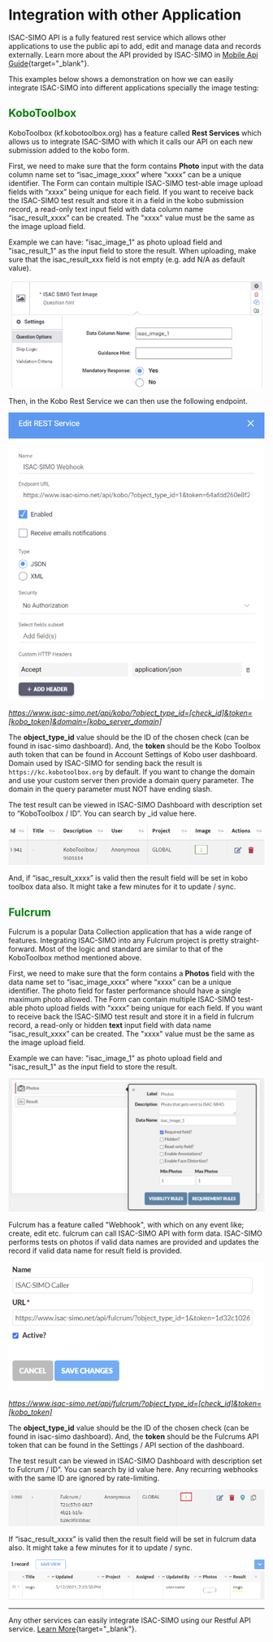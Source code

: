 # Integration with other Application
ISAC-SIMO API is a fully featured rest service which allows other applications to use the public api to add, edit and manage data and records externally. Learn more about the API provided by ISAC-SIMO in [Mobile Api Guide](/mobile-api-guide){target="_blank"}.

This examples below shows a demonstration on how we can easily integrate ISAC-SIMO into different applications specially the image testing:

## <span style="color:green">KoboToolbox</span>
KoboToolbox (kf.kobotoolbox.org) has a feature called **Rest Services** which allows us to integrate ISAC-SIMO with which it calls our API on each new submission added to the kobo form.

First, we need to make sure that the form contains **Photo** input with the data column name set to “isac_image_xxxx” where “xxxx” can be a unique identifier. The Form can contain multiple ISAC-SIMO test-able image upload fields with “xxxx” being unique for each field. If you want to receive back the ISAC-SIMO test result and store it in a field in the kobo submission record, a read-only text input field with data column name “isac_result_xxxx” can be created. The "xxxx" value must be the same as the image upload field.

Example we can have: "isac_image_1" as photo upload field and "isac_result_1" as the input field to store the result. When uploading, make sure that the isac_result_xxx field is not empty (e.g. add N/A as default value).

![](./assets/kobo/kobo-1.png)

Then, in the Kobo Rest Service we can then use the following endpoint.

![](./assets/kobo/kobo-2.png)

*https://www.isac-simo.net/api/kobo/?object_type_id=[check_id]&token=[kobo_token]&domain=[kobo_server_domain]*

The **object_type_id** value should be the ID of the chosen check (can be found in isac-simo dashboard). And, the **token** should be the Kobo Toolbox auth token that can be found in Account Settings of Kobo user dashboard. Domain used by ISAC-SIMO for sending back the result is `https://kc.kobotoolbox.org` by default. If you want to change the domain and use your custom server then provide a domain query parameter. The domain in the query parameter must NOT have ending slash.

The test result can be viewed in ISAC-SIMO Dashboard with description set to “KoboToolbox / ID”. You can search by _id value here.

![](./assets/kobo/kobo-3.png)

And, if “isac_result_xxxx” is valid then the result field will be set in kobo toolbox data also. It might take a few minutes for it to update / sync.

## <span style="color:green">Fulcrum</span>
Fulcrum is a popular Data Collection application that has a wide range of features. Integrating ISAC-SIMO into any Fulcrum project is pretty straight-forward. Most of the logic and standard are similar to that of the KoboToolbox method mentioned above.

First, we need to make sure that the form contains a **Photos** field with the data name set to “isac_image_xxxx” where “xxxx” can be a unique identifier. The photo field for faster performance should have a single maximum photo allowed. The Form can contain multiple ISAC-SIMO test-able photo upload fields with “xxxx” being unique for each field. If you want to receive back the ISAC-SIMO test result and store it in a field in fulcrum record, a read-only or hidden **text** input field with data name “isac_result_xxxx” can be created. The "xxxx" value must be the same as the image upload field.

Example we can have: "isac_image_1" as photo upload field and "isac_result_1" as the input field to store the result.

![](./assets/fulcrum/fulcrum-1.png)

Fulcrum has a feature called "Webhook", with which on any event like; create, edit etc. fulcrum can call ISAC-SIMO API with form data. ISAC-SIMO performs tests on photos if valid data names are provided and updates the record if valid data name for result field is provided.

![](./assets/fulcrum/fulcrum-2.png)

*https://www.isac-simo.net/api/fulcrum/?object_type_id=[check_id]&token=[kobo_token]*

The **object_type_id** value should be the ID of the chosen check (can be found in isac-simo dashboard). And, the **token** should be the Fulcrums API token that can be found in the Settings / API section of the dashboard.

The test result can be viewed in ISAC-SIMO Dashboard with description set to Fulcrum / ID”. You can search by id value here. Any recurring webhooks with the same ID are ignored by rate-limiting.

![](./assets/fulcrum/fulcrum-3.png)

If “isac_result_xxxx” is valid then the result field will be set in fulcrum data also. It might take a few minutes for it to update / sync.

![](./assets/fulcrum/fulcrum-4.png)

<hr/>

Any other services can easily integrate ISAC-SIMO using our Restful API service. [Learn More](/mobile-api-guide){target="_blank"}.